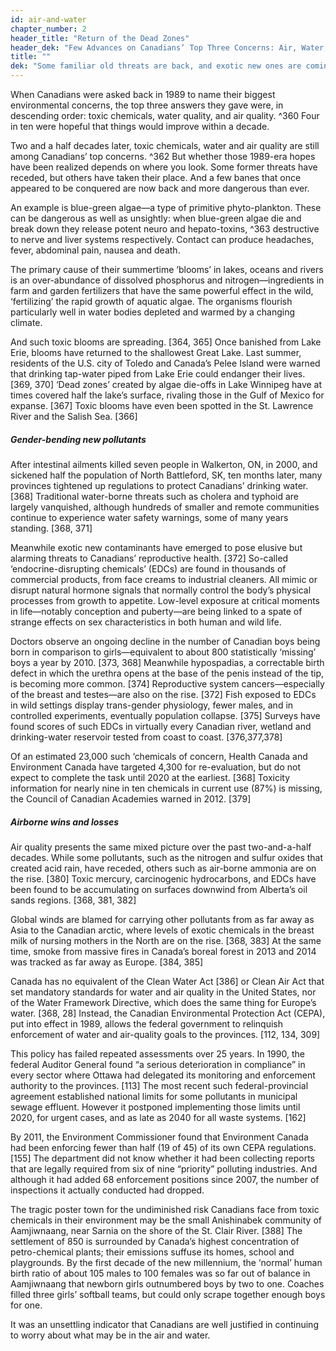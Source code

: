 ```yaml
---
id: air-and-water 
chapter_number: 2
header_title: "Return of the Dead Zones"
header_dek: "Few Advances on Canadians’ Top Three Concerns: Air, Water, and Toxic Chemicals"
title: ""
dek: "Some familiar old threats are back, and exotic new ones are coming to light."
---
```

When Canadians were asked back in 1989 to name their biggest environmental concerns, the top three answers they gave were, in descending order: toxic chemicals, water quality, and air quality. ^360 Four in ten were hopeful that things would improve within a decade.

Two and a half decades later, toxic chemicals, water and air quality are still among Canadians’ top concerns. ^362 But whether those 1989-era hopes have been realized depends on where you look. Some former threats have receded, but others have taken their place. And a few banes that once appeared to be conquered are now back and more dangerous than ever.

An example is blue-green algae—a type of primitive phyto-plankton.  These can be dangerous as well as unsightly: when blue-green algae die and break down they release potent neuro and hepato-toxins, ^363 destructive to nerve and liver systems respectively. Contact can produce headaches, fever, abdominal pain, nausea and death. 

The primary cause of their summertime ‘blooms’ in lakes, oceans and rivers is an over-abundance of dissolved phosphorus and nitrogen—ingredients in farm and garden fertilizers that have the same powerful effect in the wild, ‘fertilizing’ the rapid growth of aquatic algae. The organisms flourish particularly well in water bodies depleted and warmed by a changing climate. 

And such toxic blooms are spreading. [364, 365] Once banished from Lake Erie, blooms have returned to the shallowest Great Lake. Last summer, residents of the U.S. city of Toledo and Canada’s Pelee Island were warned that drinking tap-water piped from Lake Erie could endanger their lives. [369, 370] ‘Dead zones’ created by algae die-offs in Lake Winnipeg have at times covered half the lake’s surface, rivaling those in the Gulf of Mexico for expanse. [367] Toxic blooms have even been spotted in the St. Lawrence River and the Salish Sea. [366]

##### Gender-bending new pollutants

After intestinal ailments killed seven people in Walkerton, ON, in 2000, and sickened half the population of North Battleford, SK, ten months later, many provinces tightened up regulations to protect Canadians’ drinking water. [368] Traditional water-borne threats such as cholera and typhoid are largely vanquished, although hundreds of smaller and remote communities continue to experience water safety warnings, some of many years standing. [368, 371]

Meanwhile exotic new contaminants have emerged to pose elusive but alarming threats to Canadians’ reproductive health. [372] So-called ‘endocrine-disrupting chemicals’ (EDCs) are found in thousands of commercial products, from face creams to industrial cleaners. All mimic or disrupt natural hormone signals that normally control the body’s physical processes from growth to appetite. Low-level exposure at critical moments in life—notably conception and puberty—are being linked to a spate of strange effects on sex characteristics in both human and wild life.

Doctors observe an ongoing decline in the number of Canadian boys being born in comparison to girls—equivalent to about 800 statistically ‘missing’ boys a year by 2010. [373, 368] Meanwhile hypospadias, a correctable birth defect in which the urethra opens at the base of the penis instead of the tip, is becoming more common. [374] Reproductive system cancers—especially of the breast and testes—are also on the rise. [372] Fish exposed to EDCs in wild settings display trans-gender physiology, fewer males, and in controlled experiments, eventually population collapse. [375] Surveys have found scores of such EDCs in virtually every Canadian river, wetland and drinking-water reservoir tested from coast to coast. [376,377,378]

Of an estimated 23,000 such ‘chemicals of concern, Health Canada and Environment Canada have targeted 4,300 for re-evaluation, but do not expect to complete the task until 2020 at the earliest. [368] Toxicity information for nearly nine in ten chemicals in current use (87%) is missing, the Council of Canadian Academies warned in 2012. [379]

##### Airborne wins and losses 

Air quality presents the same mixed picture over the past two-and-a-half decades. While some pollutants, such as the nitrogen and sulfur oxides that created acid rain, have receded, others such as air-borne ammonia are on the rise. [380] Toxic mercury, carcinogenic hydrocarbons, and EDCs have been found to be accumulating on surfaces downwind from Alberta’s oil sands regions. [368, 381, 382]

Global winds are blamed for carrying other pollutants from as far away as Asia to the Canadian arctic, where levels of exotic chemicals in the breast milk of nursing mothers in the North are on the rise. [368, 383] At the same time, smoke from massive fires in Canada’s boreal forest in 2013 and 2014 was tracked as far away as Europe. [384, 385] 

Canada has no equivalent of the Clean Water Act [386] or Clean Air Act that set mandatory standards for water and air quality in the United States, nor of the Water Framework Directive, which does the same thing for Europe’s water. [368, 28] Instead, the Canadian Environmental Protection Act (CEPA), put into effect in 1989, allows the federal government to relinquish enforcement of water and air-quality goals to the provinces. [112, 134, 309]

This policy has failed repeated assessments over 25 years. In 1990, the federal Auditor General found “a serious deterioration in compliance” in every sector where Ottawa had delegated its monitoring and enforcement authority to the provinces. [113] The most recent such federal-provincial agreement established national limits for some pollutants in municipal sewage effluent. However it postponed implementing those limits until 2020, for urgent cases, and as late as 2040 for all waste systems. [162] 

By 2011, the Environment Commissioner found that Environment Canada had been enforcing fewer than half (19 of 45) of its own CEPA regulations. [155] The department did not know whether it had been collecting reports that are legally required from six of nine “priority” polluting industries. And although it had added 68 enforcement positions since 2007, the number of inspections it actually conducted had dropped.

The tragic poster town for the undiminished risk Canadians face from toxic chemicals in their environment may be the small Anishinabek community of Aamjiwnaang, near Sarnia on the shore of the St. Clair River. [388] The settlement of 850 is surrounded by Canada’s highest concentration of petro-chemical plants; their emissions suffuse its homes, school and playgrounds. By the first decade of the new millennium, the ‘normal’ human birth ratio of about 105 males to 100 females was so far out of balance in Aamjiwnaang that newborn girls outnumbered boys by two to one. Coaches filled three girls’ softball teams, but could only scrape together enough boys for one. 

It was an unsettling indicator that Canadians are well justified in continuing to worry about what may be in the air and water.
